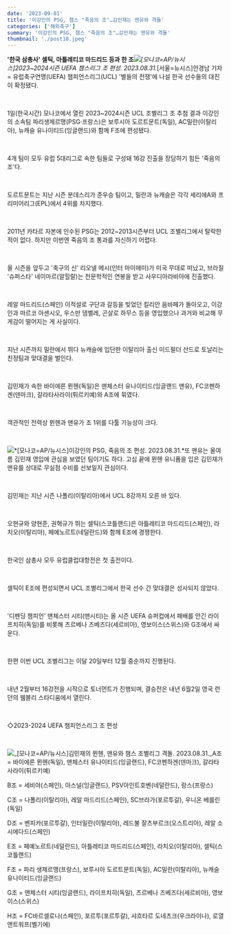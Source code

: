 ```yaml
---
date: '2023-09-01'
title: '이강인의 PSG, 챔스 "죽음의 조"…김민재는 맨유와 격돌'
categories: ['해외축구']
summary: '이강인의 PSG, 챔스 "죽음의 조"…김민재는 맨유와 격돌'
thumbnail: './post18.jpeg'
---
```


**'한국 삼총사' 셀틱, 아틀레티코 마드리드 등과 한 조**![](https://imgnews.pstatic.net/image/003/2023/09/01/NISI20230901_0000455677_web_20230901015917_20230901081310900.jpg?type=w647)_\[모나코=AP/뉴시스\]2023~2024시즌 UEFA 챔스리그 조 편성. 2023.08.31._\[서울=뉴시스\]안경남 기자 = 유럽축구연맹(UEFA) 챔피언스리그(UCL) '별들의 전쟁'에 나설 한국 선수들의 대진이 확정됐다.

<br />

1일(한국시간) 모나코에서 열린 2023~2024시즌 UCL 조별리그 조 추첨 결과 이강인의 소속팀 파리생제르맹(PSG·프랑스)은 보루시아 도르트문트(독일), AC밀란(이탈리아), 뉴캐슬 유나이티드(잉글랜드)와 함께 F조에 편성됐다.

<br />
  
4개 팀이 모두 유럽 5대리그로 속한 팀들로 구성돼 16강 진출을 장담하기 힘든 '죽음의 조'다.  
  
<br />

도르트문트는 지난 시즌 분데스리가 준우승 팀이고, 밀란과 뉴캐슬은 각각 세리에A와 프리미어리그(EPL)에서 4위를 차지했다.

<br />

2011년 카타르 자본에 인수된 PSG는 2012~2013시즌부터 UCL 조별리그에서 탈락한 적이 없다. 하지만 이번엔 죽음의 조 통과를 자신하기 어렵다.

<br />

올 시즌을 앞두고 '축구의 신' 리오넬 메시(인터 마이애미)가 미국 무대로 떠났고, 브라질 '슈퍼스타' 네이마르(알힐랄)는 천문학적인 연봉을 받고 사우디아라비아에 진출했다.

<br />

레알 마드리드(스페인) 이적설로 구단과 갈등을 빚었던 킬리안 음바페가 돌아오고, 이강인과 마르코 아센시오, 우스만 뎀벨레, 곤살로 하무스 등을 영입했으나 과거와 비교해 무게감이 떨어지는 게 사실이다.

<br />

지난 시즌까지 밀란에서 뛰다 뉴캐슬에 입단한 이탈리아 출신 미드필더 산드로 토날리는 친정팀과 맞대결을 벌인다.

<br />

김민재가 속한 바이에른 뮌헨(독일)은 맨체스터 유나이티드(잉글랜드 맨유), FC코펜하겐(덴마크), 갈라타사라이(튀르키예)와 A조에 묶였다.

<br />

객관적인 전력상 뮌헨과 맨유가 조 1위를 다툴 가능성이 크다.

<br />

![](https://imgnews.pstatic.net/image/003/2023/09/01/NISI20230901_0000455676_web_20230901015746_20230901081310903.jpg?type=w647)*\[모나코=AP/뉴시스\]이강인의 PSG, 죽음의 조 편성. 2023.08.31.*또 맨유는 올여름 김민재 영입에 관심을 보였던 팀이기도 하다. 고심 끝에 뮌헨 유니폼을 입은 김민재가 맨유를 상대로 무실점 수비를 선보일지 관심이다.

<br />

김민재는 지난 시즌 나폴리(이탈리아)에서 UCL 8강까지 오른 바 있다.

<br />

오현규와 양현준, 권혁규가 뛰는 셀틱(스코틀랜드)은 아틀레티코 마드리드(스페인), 라치오(이탈리아), 페예노르트(네덜란드)와 함께 E조에 경쟁한다.

<br />

한국인 삼총사 모두 유럽클럽대항전은 첫 출전이다.

<br />

셀틱이 E조에 편성되면서 UCL 조별리그에서 한국 선수 간 맞대결은 성사되지 않았다.

<br />

'디펜딩 챔피언' 맨체스터 시티(맨시티)는 올 시즌 UEFA 슈퍼컵에서 패배를 안긴 라이프치히(독일)를 비롯해 츠르베나 즈베즈다(세르비아), 영보이스(스위스)와 G조에서 싸운다.

<br />

한편 이번 UCL 조별리그는 이달 20일부터 12월 중순까지 진행된다.

<br />

내년 2월부터 16강전을 시작으로 토너먼트가 진행되며, 결승전은 내년 6월2일 영국 런던의 웸블리 스타디움에서 열린다.

<br />

◇2023-2024 UEFA 챔피언스리그 조 편성

<br />

![](https://imgnews.pstatic.net/image/003/2023/09/01/NISI20230901_0000455670_web_20230901015616_20230901081310906.jpg?type=w647)\_\[모나코=AP/뉴시스\]김민재의 뮌헨, 맨유와 챔스 조별리그 격돌. 2023.08.31.\_A조 = 바이에른 뮌헨(독일), 맨체스터 유나이티드(잉글랜드), FC코펜하겐(덴마크), 갈라타사라이(튀르키예)

B조 = 세비야(스페인), 아스널(잉글랜드), PSV아인트호벤(네덜란드), 랑스(프랑스)

C조 = 나폴리(이탈리아), 레알 마드리드(스페인), SC브라가(포르투갈), 우니온 베를린(독일)

D조 = 벤피카(포르투갈), 인터밀란(이탈리아), 레드불 잘츠부르크(오스트리아), 레알 소시에다드(스페인)

E조 = 페예노르트(네덜란드), 아틀레티코 마드리드(스페인), 라치오(이탈리아), 셀틱(스코틀랜드)

F조 = 파리 생제르맹(프랑스), 보루시아 도르트문트(독일), AC밀란(이탈리아), 뉴캐슬 유나이티드(잉글랜드)

G조 = 맨체스터 시티(잉글랜드), 라이프치히(독일), 츠르베나 즈베즈다(세르비아), 영보이스(스위스)

H조 = FC바르셀로나(스페인), 포르투(포르투갈), 샤흐타르 도네츠크(우크라이나), 로열 앤트워프(벨기에)
